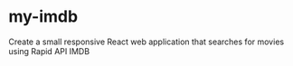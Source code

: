 # my-imdb
Create a small responsive React web application that searches for movies using Rapid API IMDB
